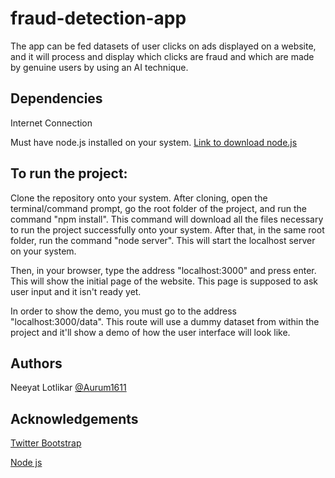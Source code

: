 # fraud-detection-app

The app can be fed datasets of user clicks on ads displayed on a website, and it will process and display which clicks are fraud and which are made by genuine users by using an AI technique.

## Dependencies

Internet Connection

Must have node.js installed on your system.
[Link to download node.js](https://nodejs.org/en/download/)

## To run the project:

Clone the repository onto your system.
After cloning, open the terminal/command prompt, go the root folder of the project, and run the command "npm install". This command will download all the files necessary to run the project successfully onto your system.
After that, in the same root folder, run the command "node server". This will start the localhost server on your system.

Then, in your browser, type the address "localhost:3000" and press enter. This will show the initial page of the website. This page is supposed to ask user input and it isn't ready yet.

In order to show the demo, you must go to the address "localhost:3000/data". This route will use a dummy dataset from within the project and it'll show a demo of how the user interface will look like.

## Authors

Neeyat Lotlikar
[@Aurum1611](https://github.com/Aurum1611)

## Acknowledgements

[Twitter Bootstrap](https://github.com/twbs/bootstrap)

[Node js](https://nodejs.org/en/)
